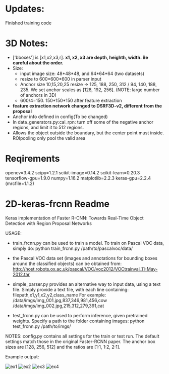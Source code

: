 # Updates:
Finished training code

# 3D Notes:

* ['bboxes'] is [x1,x2,x3,r]. **x1, x2, x3 are depth, heighth, width. Be careful about the order.**
* Size:
    - input image size: 48\*48\*48, and 64\*64\*64 (two datasets)
    - resize to 600\*600\*600 in parser input
    - Anchor size 10,15,20,25 resize -> 125, 188, 250, 312 / 94, 140, 188, 235.
        We set anchor scales as [128, 192, 256].  (NOTE: large number of anchors in 3D)
    - 600/4=150. 150\*150\*150 after feature extraction
* **feature extraction network changed to DSRF3D-v2, different from the proposal**
* Anchor info defined in config(To be changed) 
* In data_generators.py:cal_rpn: turn off some of the negative anchor regions, and limit it to 512 regions.
* Allows the object outside the boundary, but the center point must inside. ROIpooling only pool the valid area

# Reqirements

opencv=3.4.2 scipy=1.2.1 scikit-image=0.14.2 scikit-learn=0.20.3 tensorflow-gpu=1.9.0 numpy=1.16.2 matplotlib=2.2.3 keras-gpu=2.2.4
(mrcfile=1.1.2)


# 2D-keras-frcnn Readme
Keras implementation of Faster R-CNN: Towards Real-Time Object Detection with Region Proposal Networks

USAGE:
- train_frcnn.py can be used to train a model. To train on Pascal VOC data, simply do:
python train_frcnn.py /path/to/pascalvoc/data/
- the Pascal VOC data set (images and annotations for bounding boxes around the classified objects) can be obtained from: http://host.robots.ox.ac.uk/pascal/VOC/voc2012/VOCtrainval_11-May-2012.tar

- simple_parser.py provides an alternative way to input data, using a text file. Simply provide a text file, with each
line containing:
filepath,x1,y1,x2,y2,class_name
For example:
/data/imgs/img_001.jpg,837,346,981,456,cow
/data/imgs/img_002.jpg,215,312,279,391,cat

- test_frcnn.py can be used to perform inference, given pretrained weights. Specify a path to the folder containing
images:
python test_frcnn.py /path/to/imgs/

NOTES:
config.py contains all settings for the train or test run. The default settings match those in the original Faster-RCNN
paper. The anchor box sizes are [128, 256, 512] and the ratios are [1:1, 1:2, 2:1].

Example output:

![ex1](http://i.imgur.com/UtGXhtd.jpg)
![ex2](http://i.imgur.com/Szf78o2.jpg)
![ex3](http://i.imgur.com/OjVXTbn.jpg)
![ex4](http://i.imgur.com/9Fbe2Ow.jpg)
